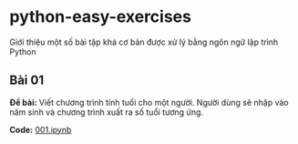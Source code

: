 # python-easy-exercises
Giới thiệu một số bài tập khá cơ bản được xử lý bằng ngôn ngữ lập trình Python

## Bài 01
**Đề bài:**
Viết chương trình tính tuổi cho một người. Người dùng sẽ nhập vào năm sinh và chương trình xuất ra số tuổi tương ứng.

**Code:** [001.ipynb](/01_09/001.ipynb)


